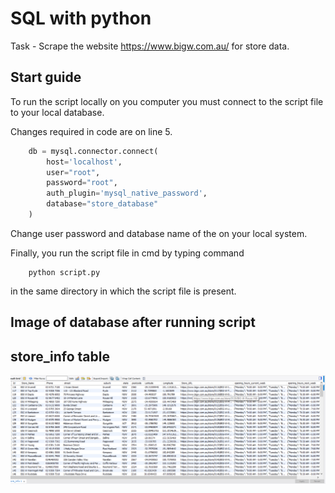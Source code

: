 # SQL with python

Task - Scrape the website https://www.bigw.com.au/ for store data.

## Start guide

To run the script locally on you computer you must connect to the script file to your local database.

Changes required in code are on line 5.

```python
    db = mysql.connector.connect(
        host='localhost',
        user="root",
        password="root",
        auth_plugin='mysql_native_password',
        database="store_database"
    )
```

Change user password and database name of the on your local system.

Finally, you run the script file in cmd by typing command

```
    python script.py
```

in the same directory in which the script file is present.

## Image of database after running script
## store_info table
![](images/store_info.png)

